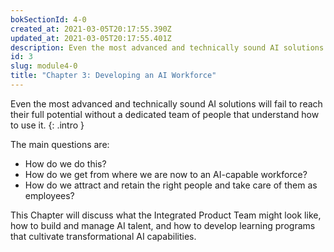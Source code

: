 ```yaml
---
bokSectionId: 4-0
created_at: 2021-03-05T20:17:55.390Z
updated_at: 2021-03-05T20:17:55.401Z
description: Even the most advanced and technically sound AI solutions will fail to reach their full potential without a dedicated team of people that understand how to use it. The main questions are how do we do this? How do we get from where we are now to an AI-capable workforce? How do we attract and retain the right people and take care of them as employees? 
id: 3
slug: module4-0
title: "Chapter 3: Developing an AI Workforce"
---
```

Even the most advanced and technically sound AI solutions will fail to reach their full potential without a dedicated team of people that understand how to use it. 
{: .intro }

The main questions are:
- How do we do this? 
- How do we get from where we are now to an AI-capable workforce? 
- How do we attract and retain the right people and take care of them as employees? 


This Chapter will discuss what the Integrated Product Team might look like, how to build and manage AI talent, and how to develop learning programs that cultivate transformational AI capabilities. 







